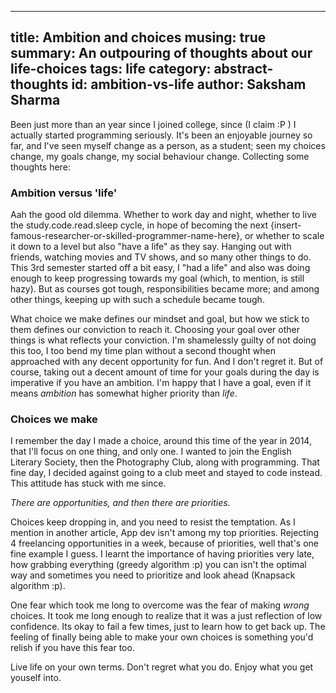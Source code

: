 ------
title: Ambition and choices
musing: true
summary: An outpouring of thoughts about our life-choices
tags: life
category: abstract-thoughts
id: ambition-vs-life
author: Saksham Sharma
------

Been just more than an year since I joined college, since (I claim :P ) I actually started programming seriously. It's been an enjoyable journey so far, and I've seen myself change as a person, as a student; seen my choices change, my goals change, my social behaviour change. Collecting some thoughts here:

### Ambition versus 'life'
Aah the good old dilemma. Whether to work day and night, whether to live the study.code.read.sleep cycle, in hope of becoming the next {insert-famous-researcher-or-skilled-programmer-name-here}, or whether to scale it down to a level but also "have a life" as they say. Hanging out with friends, watching movies and TV shows, and so many other things to do. This 3rd semester started off a bit easy, I "had a life" and also was doing enough to keep progressing towards my goal (which, to mention, is still hazy). But as courses got tough, responsibilities became more; and among other things, keeping up with such a schedule became tough.

What choice we make defines our mindset and goal, but how we stick to them defines our conviction to reach it. Choosing your goal over other things is what reflects your conviction. I'm shamelessly guilty of not doing this too, I too bend my time plan without a second thought when approached with any decent opportunity for fun. And I don't regret it. But of course, taking out a decent amount of time for your goals during the day is imperative if you have an ambition.  I'm happy that I have a goal, even if it means *ambition* has somewhat higher priority than *life*.

### Choices we make
I remember the day I made a choice, around this time of the year in 2014, that I'll focus on one thing, and only one. I wanted to join the English Literary Society, then the Photography Club, along with programming. That fine day, I decided against going to a club meet and stayed to code instead. This attitude has stuck with me since.

*There are opportunities, and then there are priorities.*

Choices keep dropping in, and you need to resist the temptation. As I mention in another article, App dev isn't among my top priorities. Rejecting 4 freelancing opportunities in a week, because of priorities, well that's one fine example I guess. I learnt the importance of having priorities very late, how grabbing everything (greedy algorithm :p) you can isn't the optimal way and sometimes you need to prioritize and look ahead (Knapsack algorithm :p).

One fear which took me long to overcome was the fear of making *wrong* choices. It took me long enough to realize that it was a just reflection of low confidence. Its okay to fail a few times, just to learn how to get back up. The feeling of finally being able to make your own choices is something you'd relish if you have this fear too.

Live life on your own terms. Don't regret what you do. Enjoy what you get youself into.
